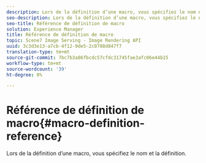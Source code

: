 ```yaml
---
description: Lors de la définition d’une macro, vous spécifiez le nom et la définition.
seo-description: Lors de la définition d’une macro, vous spécifiez le nom et la définition.
seo-title: Référence de définition de macro
solution: Experience Manager
title: Référence de définition de macro
topic: Scene7 Image Serving - Image Rendering API
uuid: 3c3d3e13-a7cb-4f12-9de5-2c0788d847f7
translation-type: tm+mt
source-git-commit: 7bc7b3a86fbcdc57cfdc31745fae3afc06e44b15
workflow-type: tm+mt
source-wordcount: '39'
ht-degree: 0%

---
```



# Référence de définition de macro{#macro-definition-reference}

Lors de la définition d’une macro, vous spécifiez le nom et la définition.

